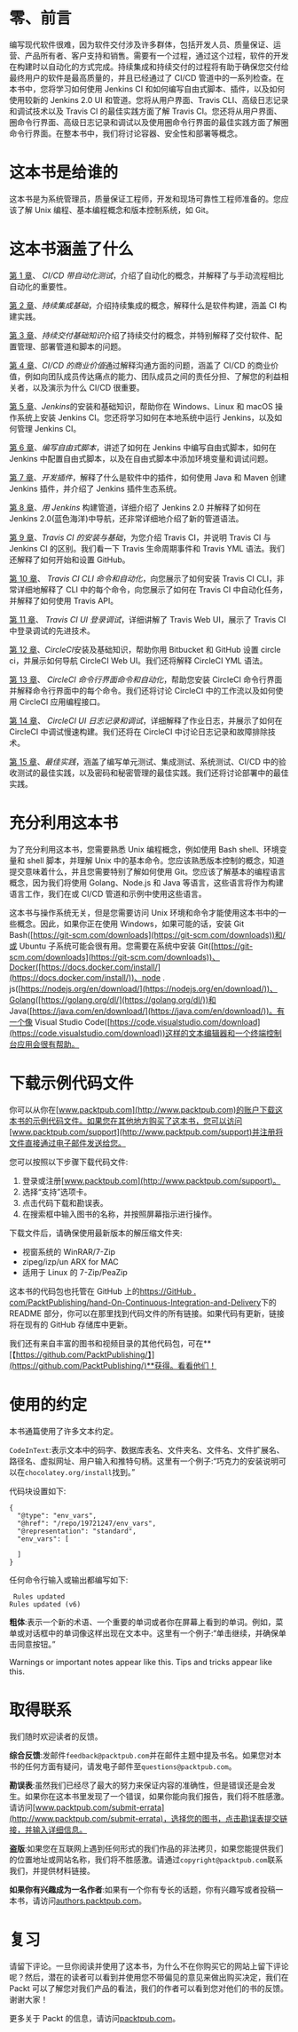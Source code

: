 # 零、前言

编写现代软件很难，因为软件交付涉及许多群体，包括开发人员、质量保证、运营、产品所有者、客户支持和销售。需要有一个过程，通过这个过程，软件的开发在构建时以自动化的方式完成。持续集成和持续交付的过程将有助于确保您交付给最终用户的软件是最高质量的，并且已经通过了 CI/CD 管道中的一系列检查。在本书中，您将学习如何使用 Jenkins CI 和如何编写自由式脚本、插件，以及如何使用较新的 Jenkins 2.0 UI 和管道。您将从用户界面、Travis CLI、高级日志记录和调试技术以及 Travis CI 的最佳实践方面了解 Travis CI。您还将从用户界面、圈命令行界面、高级日志记录和调试以及使用圈命令行界面的最佳实践方面了解圈命令行界面。在整本书中，我们将讨论容器、安全性和部署等概念。

# 这本书是给谁的

这本书是为系统管理员，质量保证工程师，开发和现场可靠性工程师准备的。您应该了解 Unix 编程、基本编程概念和版本控制系统，如 Git。

# 这本书涵盖了什么

[第 1 章](01.html)、 *CI/CD 带自动化测试*，介绍了自动化的概念，并解释了与手动流程相比自动化的重要性。

[第 2 章](02.html)、*持续集成基础*，介绍持续集成的概念，解释什么是软件构建，涵盖 CI 构建实践。

[第 3 章](03.html)、*持续交付基础知识*介绍了持续交付的概念，并特别解释了交付软件、配置管理、部署管道和脚本的问题。

[第 4 章](04.html)、*CI/CD 的商业价值*通过解释沟通方面的问题，涵盖了 CI/CD 的商业价值，例如向团队成员传达痛点的能力、团队成员之间的责任分担、了解您的利益相关者，以及演示为什么 CI/CD 很重要。

[第 5 章](05.html)、*Jenkins*的安装和基础知识，帮助你在 Windows、Linux 和 macOS 操作系统上安装 Jenkins CI。您还将学习如何在本地系统中运行 Jenkins，以及如何管理 Jenkins CI。

[第 6 章](06.html)、*编写自由式脚本*，讲述了如何在 Jenkins 中编写自由式脚本，如何在 Jenkins 中配置自由式脚本，以及在自由式脚本中添加环境变量和调试问题。

[第 7 章](07.html)、*开发插件*，解释了什么是软件中的插件，如何使用 Java 和 Maven 创建 Jenkins 插件，并介绍了 Jenkins 插件生态系统。

[第 8 章](08.html)、*用 Jenkins* 构建管道，详细介绍了 Jenkins 2.0 并解释了如何在 Jenkins 2.0(蓝色海洋)中导航，还非常详细地介绍了新的管道语法。

[第 9 章](09.html)、*Travis CI 的安装与基础*，为您介绍 Travis CI，并说明 Travis CI 与 Jenkins CI 的区别。我们看一下 Travis 生命周期事件和 Travis YML 语法。我们还解释了如何开始和设置 GitHub。

[第 10 章](10.html)、 *Travis CI CLI 命令和自动化*，向您展示了如何安装 Travis CI CLI，非常详细地解释了 CLI 中的每个命令，向您展示了如何在 Travis CI 中自动化任务，并解释了如何使用 Travis API。

[第 11 章](11.html)、 *Travis CI UI 登录调试*，详细讲解了 Travis Web UI，展示了 Travis CI 中登录调试的先进技术。

[第 12 章](12.html)、*CircleCI*安装及基础知识，帮助你用 Bitbucket 和 GitHub 设置 circle ci，并展示如何导航 CircleCI Web UI。我们还将解释 CircleCI YML 语法。

[第 13 章](13.html)、 *CircleCI 命令行界面命令和自动化*，帮助您安装 CircleCI 命令行界面并解释命令行界面中的每个命令。我们还将讨论 CircleCI 中的工作流以及如何使用 CircleCI 应用编程接口。

[第 14 章](14.html)、 *CircleCI UI 日志记录和调试*，详细解释了作业日志，并展示了如何在 CircleCI 中调试慢速构建。我们还将在 CircleCI 中讨论日志记录和故障排除技术。

[第 15 章](15.html)、*最佳实践*，涵盖了编写单元测试、集成测试、系统测试、CI/CD 中的验收测试的最佳实践，以及密码和秘密管理的最佳实践。我们还将讨论部署中的最佳实践。

# 充分利用这本书

为了充分利用这本书，您需要熟悉 Unix 编程概念，例如使用 Bash shell、环境变量和 shell 脚本，并理解 Unix 中的基本命令。您应该熟悉版本控制的概念，知道提交意味着什么，并且您需要特别了解如何使用 Git。您应该了解基本的编程语言概念，因为我们将使用 Golang、Node.js 和 Java 等语言，这些语言将作为构建语言工作，我们在或 CI/CD 管道和示例中使用这些语言。

这本书与操作系统无关，但是您需要访问 Unix 环境和命令才能使用这本书中的一些概念。因此，如果你正在使用 Windows，如果可能的话，安装 Git Bash([https://git-scm.com/downloads](https://git-scm.com/downloads))和/或 Ubuntu 子系统可能会很有用。您需要在系统中安装 Git([https://git-scm.com/downloads](https://git-scm.com/downloads))、Docker([https://docs.docker.com/install/](https://docs.docker.com/install/))、node . js([https://nodejs.org/en/download/](https://nodejs.org/en/download/))、Golang([https://golang.org/dl/](https://golang.org/dl/))和 Java([https://java.com/en/download/](https://java.com/en/download/))。有一个像 Visual Studio Code([https://code.visualstudio.com/download](https://code.visualstudio.com/download))这样的文本编辑器和一个终端控制台应用会很有帮助。

# 下载示例代码文件

你可以从你在[www.packtpub.com](http://www.packtpub.com)的账户下载这本书的示例代码文件。如果您在其他地方购买了这本书，您可以访问[www.packtpub.com/support](http://www.packtpub.com/support)并注册将文件直接通过电子邮件发送给您。

您可以按照以下步骤下载代码文件:

1.  登录或注册[www.packtpub.com](http://www.packtpub.com/support)。
2.  选择“支持”选项卡。
3.  点击代码下载和勘误表。
4.  在搜索框中输入图书的名称，并按照屏幕指示进行操作。

下载文件后，请确保使用最新版本的解压缩文件夹:

*   视窗系统的 WinRAR/7-Zip
*   zipeg/izp/un ARX for MAC
*   适用于 Linux 的 7-Zip/PeaZip

这本书的代码包也托管在 GitHub 上的[https://GitHub . com/PacktPublishing/hand-On-Continuous-Integration-and-Delivery](https://github.com/PacktPublishing/Hands-On-Continuous-Integration-and-Delivery)下的 README 部分，你可以在那里找到代码文件的所有链接。如果代码有更新，链接将在现有的 GitHub 存储库中更新。

我们还有来自丰富的图书和视频目录的其他代码包，可在**[【https://github.com/PacktPublishing/】](https://github.com/PacktPublishing/)**获得。看看他们！

# 使用的约定

本书通篇使用了许多文本约定。

`CodeInText`:表示文本中的码字、数据库表名、文件夹名、文件名、文件扩展名、路径名、虚拟网址、用户输入和推特句柄。这里有一个例子:“巧克力的安装说明可以在`chocolatey.org/install`找到。”

代码块设置如下:

```
{
  "@type": "env_vars",
  "@href": "/repo/19721247/env_vars",
  "@representation": "standard",
  "env_vars": [

  ]
} 
```

任何命令行输入或输出都编写如下:

```
 Rules updated
Rules updated (v6) 
```

**粗体**:表示一个新的术语、一个重要的单词或者你在屏幕上看到的单词。例如，菜单或对话框中的单词像这样出现在文本中。这里有一个例子:“单击继续，并确保单击同意按钮。”

Warnings or important notes appear like this. Tips and tricks appear like this.

# 取得联系

我们随时欢迎读者的反馈。

**综合反馈**:发邮件`feedback@packtpub.com`并在邮件主题中提及书名。如果您对本书的任何方面有疑问，请发电子邮件至`questions@packtpub.com`。

**勘误表**:虽然我们已经尽了最大的努力来保证内容的准确性，但是错误还是会发生。如果你在这本书里发现了一个错误，如果你能向我们报告，我们将不胜感激。请访问[www.packtpub.com/submit-errata](http://www.packtpub.com/submit-errata)，选择您的图书，点击勘误表提交链接，并输入详细信息。

**盗版**:如果您在互联网上遇到任何形式的我们作品的非法拷贝，如果您能提供我们的位置地址或网站名称，我们将不胜感激。请通过`copyright@packtpub.com`联系我们，并提供材料链接。

**如果你有兴趣成为一名作者**:如果有一个你有专长的话题，你有兴趣写或者投稿一本书，请访问[authors.packtpub.com](http://authors.packtpub.com/)。

# 复习

请留下评论。一旦你阅读并使用了这本书，为什么不在你购买它的网站上留下评论呢？然后，潜在的读者可以看到并使用您不带偏见的意见来做出购买决定，我们在 Packt 可以了解您对我们产品的看法，我们的作者可以看到您对他们的书的反馈。谢谢大家！

更多关于 Packt 的信息，请访问[packtpub.com](https://www.packtpub.com/)。
